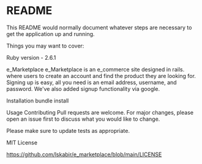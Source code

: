 # README

This README would normally document whatever steps are necessary to get the application up and running.

Things you may want to cover:

Ruby version - 2.6.1

e_Marketplace
e_Marketplace is an e_commerce site designed in rails. where users to create an account and find the product they are looking for. Signing up is easy, all you need is an email address, username, and password. We've also added signup functionality via google.

Installation
bundle install

Usage
Contributing
Pull requests are welcome. For major changes, please open an issue first to discuss what you would like to change.

Please make sure to update tests as appropriate.

MIT License

https://github.com/lskabir/e_marketplace/blob/main/LICENSE
